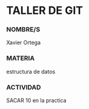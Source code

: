 # TALLER DE GIT

### NOMBRE/S

Xavier Ortega

### MATERIA

estructura de datos

### ACTIVIDAD 
SACAR 10 en la practica
